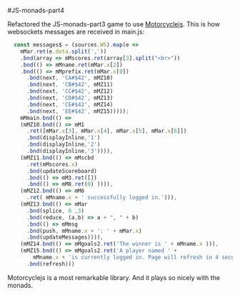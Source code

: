 #JS-monads-part4

Refactored the JS-monads-part3 game to use [Motorcyclejs](https://github.com/motorcyclejs). This is how websockets messages are received in main.js:

```javascript
  const messages$ = (sources.WS).map(e => 
    mMar.ret(e.data.split(','))
    .bnd(array => mMscores.ret(array[3].split("<br>"))
    .bnd(() => mMname.ret(mMar.x[2])
    .bnd(() => mMprefix.ret(mMar.x[0])
      .bnd(next, 'CA#$42', mMZ10)
      .bnd(next, 'CB#$42', mMZ11)
      .bnd(next, 'CC#$42', mMZ12)
      .bnd(next, 'CD#$42', mMZ13)
      .bnd(next, 'CE#$42', mMZ14)
      .bnd(next, 'EE#$42', mMZ15)))));
    mMmain.bnd(() =>
    (mMZ10.bnd(() => mM1
      .ret([mMar.x[3], mMar.x[4], mMar.x[5], mMar.x[6]])
      .bnd(displayInline,'1')
      .bnd(displayInline,'2')
      .bnd(displayInline,'3')))),
    (mMZ11.bnd(() => mMscbd
      .ret(mMscores.x)
      .bnd(updateScoreboard)
      .bnd(() => mM3.ret([])
      .bnd(() => mM8.ret(0) )))),
    (mMZ12.bnd(() => mM6
      .ret( mMname.x + ' successfully logged in.'))),
    (mMZ13.bnd(() => mMar
      .bnd(splice, 0 ,3)
      .bnd(reduce, (a,b) => a + ", " + b)
      .bnd(() => mMmsg
      .bnd(push, mMname.x + ': ' + mMar.x)
      .bnd(updateMessages)))),
    (mMZ14.bnd(() => mMgoals2.ret('The winner is ' + mMname.x ))), 
    (mMZ15.bnd(() => mMgoals2.ret('A player named ' + 
        mMname.x + 'is currently logged in. Page will refresh in 4 seconds.')
      .bnd(refresh)))
```

Motorcyclejs is a most remarkable library. And it plays so nicely with the monads. 
